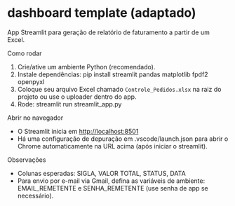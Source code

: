 # dashboard template (adaptado)

App Streamlit para geração de relatório de faturamento a partir de um Excel.

Como rodar

1. Crie/ative um ambiente Python (recomendado).
2. Instale dependências:
   pip install streamlit pandas matplotlib fpdf2 openpyxl
3. Coloque seu arquivo Excel chamado `Controle_Pedidos.xlsx` na raiz do projeto
   ou use o uploader dentro do app.
4. Rode:
   streamlit run streamlit_app.py

Abrir no navegador

- O Streamlit inicia em <http://localhost:8501>
- Há uma configuração de depuração em .vscode/launch.json para abrir o Chrome automaticamente na URL acima (após iniciar o streamlit).

Observações

- Colunas esperadas: SIGLA, VALOR TOTAL, STATUS, DATA
- Para envio por e-mail via Gmail, defina as variáveis de ambiente:
  EMAIL_REMETENTE e SENHA_REMETENTE (use senha de app se necessário).